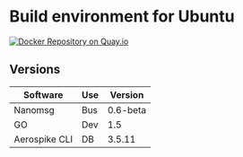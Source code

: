 # Build environment for Ubuntu

[![Docker Repository on Quay.io](https://quay.io/repository/redsift/buildos-ubuntu/status "Docker Repository on Quay.io")](https://quay.io/repository/redsift/buildos-ubuntu)

## Versions

Software | Use | Version 
---------|-----|---------
Nanomsg|Bus|0.6-beta
GO|Dev|1.5|
Aerospike CLI|DB|3.5.11
